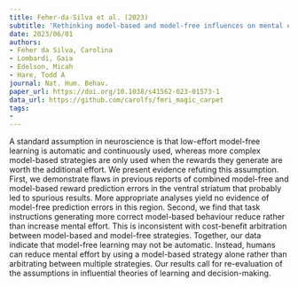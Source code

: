```yaml
---
title: Feher-da-Silva et al. (2023)
subtitle: 'Rethinking model-based and model-free influences on mental effort and striatal prediction errors'
date: 2023/06/01
authors:
- Feher da Silva, Carolina
- Lombardi, Gaia
- Edelson, Micah
- Hare, Todd A
journal: Nat. Hum. Behav.
paper_url: https://doi.org/10.1038/s41562-023-01573-1
data_url: https://github.com/carolfs/fmri_magic_carpet
tags:
- 
---
```


A standard assumption in neuroscience is that low-effort model-free learning is automatic and continuously used, whereas more complex model-based strategies are only used when the rewards they generate are worth the additional effort. We present evidence refuting this assumption. First, we demonstrate flaws in previous reports of combined model-free and model-based reward prediction errors in the ventral striatum that probably led to spurious results. More appropriate analyses yield no evidence of model-free prediction errors in this region. Second, we find that task instructions generating more correct model-based behaviour reduce rather than increase mental effort. This is inconsistent with cost-benefit arbitration between model-based and model-free strategies. Together, our data indicate that model-free learning may not be automatic. Instead, humans can reduce mental effort by using a model-based strategy alone rather than arbitrating between multiple strategies. Our results call for re-evaluation of the assumptions in influential theories of learning and decision-making.
